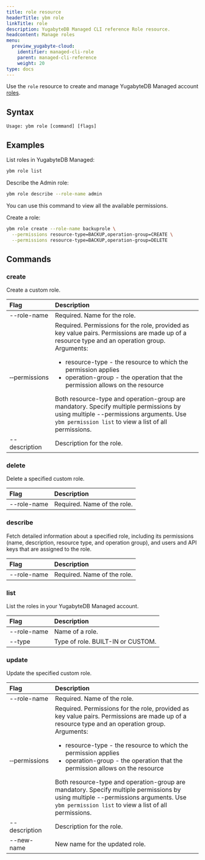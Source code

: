 ```yaml
---
title: role resource
headerTitle: ybm role
linkTitle: role
description: YugabyteDB Managed CLI reference Role resource.
headcontent: Manage roles
menu:
  preview_yugabyte-cloud:
    identifier: managed-cli-role
    parent: managed-cli-reference
    weight: 20
type: docs
---
```


Use the `role` resource to create and manage YugabyteDB Managed account [roles](../../../../managed-security/managed-roles/).

## Syntax

```text
Usage: ybm role [command] [flags]
```

## Examples

List roles in YugabyteDB Managed:

```sh
ybm role list
```

Describe the Admin role:

```sh
ybm role describe --role-name admin
```

You can use this command to view all the available permissions.

Create a role:

```sh
ybm role create --role-name backuprole \
  --permissions resource-type=BACKUP,operation-group=CREATE \
  --permissions resource-type=BACKUP,operation-group=DELETE
```

## Commands

### create

Create a custom role.

| Flag | Description |
| :--- | :--- |
| --role-name | Required. Name for the role. |
| &#8209;&#8209;permissions | Required. Permissions for the role, provided as key value pairs. Permissions are made up of a resource type and an operation group.<br>Arguments:<ul><li>resource-type - the resource to which the permission applies</li><li>operation-group - the operation that the permission allows on the resource</li></ul>Both resource-type and operation-group are mandatory. Specify multiple permissions by using multiple --permissions arguments. Use `ybm permission list` to view a list of all permissions. |
| --description | Description for the role. |

### delete

Delete a specified custom role.

| Flag | Description |
| :--- | :--- |
| --role-name | Required. Name of the role. |

### describe

Fetch detailed information about a specified role, including its permissions (name, description, resource type, and operation group), and users and API keys that are assigned to the role.

| Flag | Description |
| :--- | :--- |
| --role-name | Required. Name of the role. |

### list

List the roles in your YugabyteDB Managed account.

| Flag | Description |
| :--- | :--- |
| --role-name | Name of a role. |
| --type | Type of role. BUILT-IN or CUSTOM. |

### update

Update the specified custom role.

| Flag | Description |
| :--- | :--- |
| --role-name | Required. Name of the role. |
| &#8209;&#8209;permissions | Required. Permissions for the role, provided as key value pairs. Permissions are made up of a resource type and an operation group.<br>Arguments:<ul><li>resource-type - the resource to which the permission applies</li><li>operation-group - the operation that the permission allows on the resource</li></ul>Both resource-type and operation-group are mandatory. Specify multiple permissions by using multiple --permissions arguments. Use `ybm permission list` to view a list of all permissions. |
| --description | Description for the role. |
| --new-name | New name for the updated role. |
